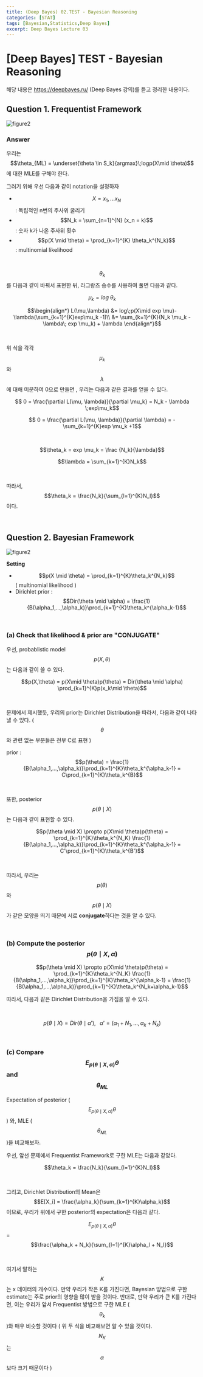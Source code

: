 ```yaml
---
title: (Deep Bayes) 02.TEST - Bayesian Reasoning
categories: [STAT]
tags: [Bayesian,Statistics,Deep Bayes]
excerpt: Deep Bayes Lecture 03
---
```


# [Deep Bayes] TEST - Bayesian Reasoning

<script src="https://cdn.mathjax.org/mathjax/latest/MathJax.js?config=TeX-AMS-MML_HTMLorMML" type="text/javascript"></script>

해당 내용은 https://deepbayes.ru/ (Deep Bayes 강의)를 듣고 정리한 내용이다.



## Question 1. Frequentist Framework

![figure2](/assets/img/test1_q1.png)<br>



### Answer

우리는 $$\theta_{ML} = \underset{\theta \in S_k}{argmax}\;logp(X\mid \theta)$$ 에 대한 MLE를 구해야 한다.

그러기 위해 우선 다음과 같이 notation을 설정하자

- $$ X = {x_1, ... x_N} $$ : 독립적인 n번의 주사위 굴리기
- $$N_k = \sum_{n=1}^{N} (x_n = k)$$ : 숫자 k가 나온 주사위 횟수
- $$p(X \mid \theta) = \prod_{k=1}^{K} \theta_k^{N_k}$$ : multinomial likelihood

<br>

$$\theta_k$$를 다음과 같이 바꿔서 표현한 뒤, 라그랑즈 승수를 사용하여 풀면 다음과 같다.

$$\mu_k = log\;\theta_k$$

$$\begin{align*}
L(\mu,\lambda) &= log\;p(X\mid exp \mu)- \lambda(\sum_{k=1}^{K}exp\mu_k -1)\\
&= \sum_{k=1}^{K}(N_k \mu_k - \lambda\; exp \mu_k) + \lambda
\end{align*}$$

<br>

위 식을 각각 $$\mu_k$$와 $$\lambda$$에 대해 미분하여 0으로 만들면 , 우리는 다음과 같은 결과를 얻을 수 있다.

$$ 0 = \frac{\partial L(\mu, \lambda)}{\partial \mu_k} = N_k - \lambda \;exp\mu_k$$

$$ 0 = \frac{\partial L(\mu, \lambda)}{\partial \lambda} = - \sum_{k=1}^{K}exp \mu_k +1$$

<br>

$$\theta_k  = exp \mu_k = \frac {N_k}{\lambda}$$

$$\lambda = \sum_{k=1}^{K}N_k$$

<br>

따라서, $$\theta_k = \frac{N_k}{\sum_{l=1}^{K}N_l}$$이다.

<br>

## Question 2. Bayesian Framework

![figure2](/assets/img/test1_q2.png)<br>

**Setting**

- $$p(X \mid \theta)  = \prod_{k=1}^{K}\theta_k^{N_k}$$  ( multinomial likelihood )
- Dirichlet prior : $$Dir(\theta \mid \alpha) = \frac{1}{B(\alpha_1,...,\alpha_k)}\prod_{k=1}^{K}\theta_k^{\alpha_k-1}$$

<br>

### (a) Check that likelihood & prior are "CONJUGATE"

우선, probablistic model $$p(X,\theta)$$ 는 다음과 같이 쓸 수 있다.

$$p(X,\theta)  = p(X\mid \theta)p(\theta) = Dir(\theta \mid \alpha) \prod_{k=1}^{K}p(x_k\mid \theta)$$

<br>

문제에서 제시했듯, 우리의 prior는 Dirichlet Distribution을 따라서, 다음과 같이 나타낼 수 있다. ( $$\theta$$ 와 관련 없는 부분들은 전부 C로 표현 )

prior : $$p(\theta) = \frac{1}{B(\alpha_1,...,\alpha_k)}\prod_{k=1}^{K}\theta_k^{\alpha_k-1} = C\prod_{k=1}^{K}\theta_k^{B}$$

<br>

또한, posterior $$p(\theta \mid X)$$ 는 다음과 같이 표현할 수 있다.

$$p(\theta \mid X) \propto p(X\mid \theta)p(\theta) = \prod_{k=1}^{K}\theta_k^{N_K} \frac{1}{B(\alpha_1,...,\alpha_k)}\prod_{k=1}^{K}\theta_k^{\alpha_k-1} = C'\prod_{k=1}^{K}\theta_k^{B'}$$

<br>

따라서, 우리는 $$p(\theta)$$와 $$p(\theta \mid X)$$ 가 같은 모양을 띄기 때문에 서로 **conjugate**하다는 것을 알 수 있다.

<br>

### (b) Compute the posterior $$p(\theta \mid X, \alpha)$$

$$p(\theta \mid X) \propto p(X\mid \theta)p(\theta) = \prod_{k=1}^{K}\theta_k^{N_K} \frac{1}{B(\alpha_1,...,\alpha_k)}\prod_{k=1}^{K}\theta_k^{\alpha_k-1} = \frac{1}{B(\alpha_1,...,\alpha_k)}\prod_{k=1}^{K}\theta_k^{N_k+\alpha_k-1}$$



따라서, 다음과 같은 Dirichlet Distribution을 가짐을 알 수 있다.

<br>

$$p(\theta \mid X) = Dir(\theta \mid \alpha'),\;\;\; \alpha' = (\alpha_1+N_1, ... , \alpha_k + N_k)$$

<br>

### (c) Compare $$E_{p(\theta\mid X,\alpha)}\theta$$ and $$\theta_{ML}$$

Expectation of posterior ( $$E_{p(\theta\mid X,\alpha)}\theta$$ ) 와, MLE ( $$\theta_{ML}$$ )을 비교해보자.

우선, 앞선 문제에서 Frequentist Framework로 구한 MLE는 다음과 같았다.

$$\theta_k = \frac{N_k}{\sum_{l=1}^{K}N_l}$$

<br>

그리고, Dirichlet Distribution의 Mean은 $$E[X_i] = \frac{\alpha_k}{\sum_{k=1}^{K}\alpha_k}$$ 이므로, 우리가 위에서 구한 posterior의 expectation은 다음과 같다.

$$E_{p(\theta\mid X,\alpha)}\theta$$ = $$\frac{\alpha_k + N_k}{\sum_{l=1}^{K}\alpha_l + N_l}$$

<br>

여기서 말하는 $$K$$는 x 데이터의 개수이다. 만약 우리가 작은 K를 가진다면, Bayesian 방법으로 구한 estimate는 주로 prior의 영향을 많이 받을 것이다. 반대로, 만약 우리가 큰 K를 가진다면, 이는 우리가 앞서 Frequentist 방법으로 구한 MLE ( $$\theta_k$$ )와 매우 비슷할 것이다 ( 위 두 식을 비교해보면 알 수 있을 것이다. $$N_K$$ 는 $$\alpha$$ 보다 크기 때문이다 )